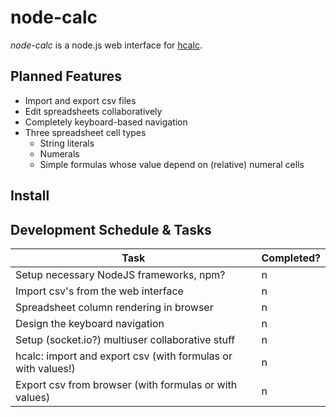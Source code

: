 node-calc
=========

*node-calc* is a node.js web interface for
[hcalc](https://github.com/SimSaladin/hcalc).


Planned Features
--------

- Import and export csv files
- Edit spreadsheets collaboratively
- Completely keyboard-based navigation
- Three spreadsheet cell types
   * String literals
   * Numerals
   * Simple formulas whose value depend on (relative) numeral cells

Install
-------

Development Schedule & Tasks
-----------------

Task | Completed?
--- | ---
Setup necessary NodeJS frameworks, npm? | n
Import csv's from the web interface | n
Spreadsheet column rendering in browser | n
Design the keyboard navigation | n
Setup (socket.io?) multiuser collaborative stuff | n
hcalc: import and export csv (with formulas or with values!) | n
Export csv from browser (with formulas or with values) | n

